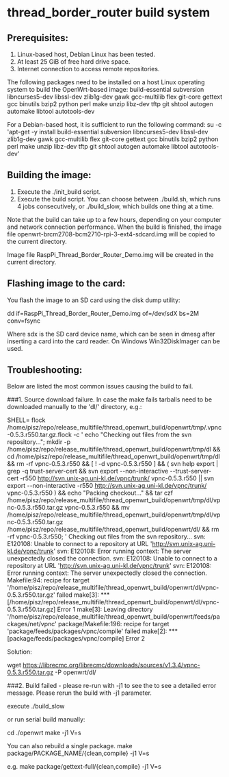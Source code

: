 # thread_border_router build system
## Prerequisites:
1. Linux-based host, Debian Linux has been tested.
2. At least 25 GiB of free hard drive space.
3. Internet connection to access remote repositories.

The following packages need to be installed on a host Linux operating system to build the OpenWrt-based image:
build-essential
subversion
libncurses5-dev
libssl-dev
zlib1g-dev
gawk
gcc-multilib
flex
git-core
gettext
gcc
binutils
bzip2
python
perl
make
unzip
libz-dev
tftp
git
shtool
autogen
automake
libtool
autotools-dev

For a Debian-based host, it is sufficient to run the following command:
su -c 'apt-get -y install build-essential subversion libncurses5-dev libssl-dev zlib1g-dev gawk gcc-multilib flex git-core gettext gcc binutils bzip2 python perl make unzip libz-dev tftp git shtool autogen automake libtool autotools-dev'


## Building the image:
1. Execute the ./init_build script.
2. Execute the build script. You can choose between ./build.sh, which runs 4 jobs consecutively, or ./build_slow, which builds one thing at a time.

Note that the build can take up to a few hours, depending on your computer and network connection performance.
When the build is finished, the image file openwrt-brcm2708-bcm2710-rpi-3-ext4-sdcard.img will be copied to the current directory.

Image file RaspPi_Thread_Border_Router_Demo.img will be created in the current directory.

## Flashing image to the card:
You flash the image to an SD card using the disk dump utility:

dd if=RaspPi_Thread_Border_Router_Demo.img of=/dev/sdX bs=2M conv=fsync

Where sdx is the SD card device name, which can be seen in dmesg after inserting a card into the card reader.
On Windows Win32DiskImager can be used.

## Troubleshooting:
Below are listed the most common issues causing the build to fail.

###1. Source download failure.
In case the make fails tarballs need to be downloaded manually to the 'dl/' directory, e.g.:

SHELL= flock /home/pisz/repo/release_multifile/thread_openwrt_build/openwrt/tmp/.vpnc-0.5.3.r550.tar.gz.flock -c '	 echo "Checking out files from the svn repository..."; mkdir -p /home/pisz/repo/release_multifile/thread_openwrt_build/openwrt/tmp/dl && cd /home/pisz/repo/release_multifile/thread_openwrt_build/openwrt/tmp/dl && rm -rf vpnc-0.5.3.r550 && [ \! -d vpnc-0.5.3.r550 ] && ( svn help export | grep -q trust-server-cert && svn export --non-interactive --trust-server-cert -r550 http://svn.unix-ag.uni-kl.de/vpnc/trunk/ vpnc-0.5.3.r550 || svn export --non-interactive -r550 http://svn.unix-ag.uni-kl.de/vpnc/trunk/ vpnc-0.5.3.r550 ) && echo "Packing checkout..." && 	tar czf /home/pisz/repo/release_multifile/thread_openwrt_build/openwrt/tmp/dl/vpnc-0.5.3.r550.tar.gz vpnc-0.5.3.r550 && mv /home/pisz/repo/release_multifile/thread_openwrt_build/openwrt/tmp/dl/vpnc-0.5.3.r550.tar.gz /home/pisz/repo/release_multifile/thread_openwrt_build/openwrt/dl/ && rm -rf vpnc-0.5.3.r550; '
Checking out files from the svn repository...
svn: E120108: Unable to connect to a repository at URL 'http://svn.unix-ag.uni-kl.de/vpnc/trunk'
svn: E120108: Error running context: The server unexpectedly closed the connection.
svn: E120108: Unable to connect to a repository at URL 'http://svn.unix-ag.uni-kl.de/vpnc/trunk'
svn: E120108: Error running context: The server unexpectedly closed the connection.
Makefile:94: recipe for target '/home/pisz/repo/release_multifile/thread_openwrt_build/openwrt/dl/vpnc-0.5.3.r550.tar.gz' failed
make[3]: *** [/home/pisz/repo/release_multifile/thread_openwrt_build/openwrt/dl/vpnc-0.5.3.r550.tar.gz] Error 1
make[3]: Leaving directory '/home/pisz/repo/release_multifile/thread_openwrt_build/openwrt/feeds/packages/net/vpnc'
package/Makefile:196: recipe for target 'package/feeds/packages/vpnc/compile' failed
make[2]: *** [package/feeds/packages/vpnc/compile] Error 2

Solution:

wget https://librecmc.org/librecmc/downloads/sources/v1.3.4/vpnc-0.5.3.r550.tar.gz -P openwrt/dl/


###2. Build failed - please re-run with -j1 to see the to see a detailed error message.
Please rerun the build with -j1 parameter.

execute ./build_slow

or run serial build manually:

cd ./openwrt
make -j1 V=s

You can also rebuild a single package.
make package/PACKAGE_NAME/{clean,compile} -j1 V=s

e.g. make package/gettext-full/{clean,compile} -j1 V=s
